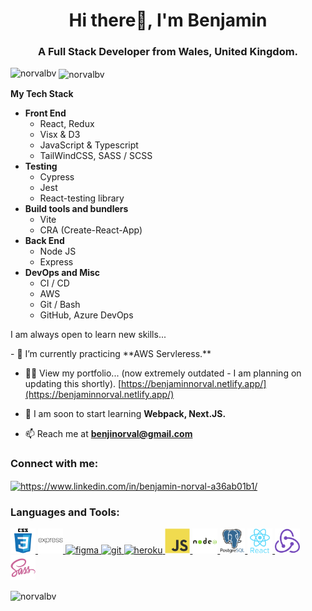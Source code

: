<h1 align="center">Hi there👋, I'm Benjamin</h1>
<h3 align="center">A Full Stack Developer from Wales, United Kingdom.</h3>


<p><img align="left" src="https://github-readme-stats.vercel.app/api/top-langs?username=norvalbv&show_icons=true&locale=en&layout=compact" alt="norvalbv" /></p>

<p>&nbsp;<img align="center" src="https://github-readme-stats.vercel.app/api?username=norvalbv&show_icons=true&locale=en" alt="norvalbv" /></p>

<b>My Tech Stack</b>
<ul>
  <li><b>Front End</b>
  <ul>
    <li>React, Redux</li>
    <li>Visx & D3</li>
    <li>JavaScript & Typescript</li>
    <li>TailWindCSS, SASS / SCSS</li>
  </ul>
  <li><b>Testing</b>
  <ul>
    <li>Cypress</li>
    <li>Jest</li>
    <li>React-testing library</li>
  </ul>
  <li><b>Build tools and bundlers</b>
  <ul>
    <li>Vite</li>
    <li>CRA (Create-React-App)</li>
  </ul>
  <li><b>Back End</b>
  <ul>
    <li>Node JS</li>
    <li>Express</li>
  </ul>
  <li><b>DevOps and Misc</b>
  <ul>
    <li>CI / CD</li>
    <li>AWS</li>
    <li>Git / Bash</li>
    <li>GitHub, Azure DevOps</li>
  </ul>
</ul>

<p>I am always open to learn new skills...</p>
- 🌱 I’m currently practicing **AWS Servleress.**

- 👨‍💻 View my portfolio... (now extremely outdated - I am planning on updating this shortly). [https://benjaminnorval.netlify.app/](https://benjaminnorval.netlify.app/)

- 🌱 I am soon to start learning **Webpack, Next.JS.**

- 📫 Reach me at **benjinorval@gmail.com**

<h3 align="left">Connect with me:</h3>
<p align="left">
<a href="https://linkedin.com/in/https://www.linkedin.com/in/benjamin-norval-a36ab01b1/" target="blank"><img align="center" src="https://raw.githubusercontent.com/rahuldkjain/github-profile-readme-generator/master/src/images/icons/Social/linked-in-alt.svg" alt="https://www.linkedin.com/in/benjamin-norval-a36ab01b1/" height="30" width="40" /></a>
</p>

<h3 align="left">Languages and Tools:</h3>
<p align="left"> <a href="https://www.w3schools.com/css/" target="_blank" rel="noreferrer"> <img src="https://raw.githubusercontent.com/devicons/devicon/master/icons/css3/css3-original-wordmark.svg" alt="css3" width="40" height="40"/> </a> <a href="https://expressjs.com" target="_blank" rel="noreferrer"> <img src="https://raw.githubusercontent.com/devicons/devicon/master/icons/express/express-original-wordmark.svg" alt="express" width="40" height="40"/> </a> <a href="https://www.figma.com/" target="_blank" rel="noreferrer"> <img src="https://www.vectorlogo.zone/logos/figma/figma-icon.svg" alt="figma" width="40" height="40"/> </a> <a href="https://git-scm.com/" target="_blank" rel="noreferrer"> <img src="https://www.vectorlogo.zone/logos/git-scm/git-scm-icon.svg" alt="git" width="40" height="40"/> </a> <a href="https://heroku.com" target="_blank" rel="noreferrer"> <img src="https://www.vectorlogo.zone/logos/heroku/heroku-icon.svg" alt="heroku" width="40" height="40"/> </a> <a href="https://developer.mozilla.org/en-US/docs/Web/JavaScript" target="_blank" rel="noreferrer"> <img src="https://raw.githubusercontent.com/devicons/devicon/master/icons/javascript/javascript-original.svg" alt="javascript" width="40" height="40"/> </a> <a href="https://nodejs.org" target="_blank" rel="noreferrer"> <img src="https://raw.githubusercontent.com/devicons/devicon/master/icons/nodejs/nodejs-original-wordmark.svg" alt="nodejs" width="40" height="40"/> </a> <a href="https://www.postgresql.org" target="_blank" rel="noreferrer"> <img src="https://raw.githubusercontent.com/devicons/devicon/master/icons/postgresql/postgresql-original-wordmark.svg" alt="postgresql" width="40" height="40"/> </a> <a href="https://reactjs.org/" target="_blank" rel="noreferrer"> <img src="https://raw.githubusercontent.com/devicons/devicon/master/icons/react/react-original-wordmark.svg" alt="react" width="40" height="40"/> </a> <a href="https://redux.js.org" target="_blank" rel="noreferrer"> <img src="https://raw.githubusercontent.com/devicons/devicon/master/icons/redux/redux-original.svg" alt="redux" width="40" height="40"/> </a> <a href="https://sass-lang.com" target="_blank" rel="noreferrer"> <img src="https://raw.githubusercontent.com/devicons/devicon/master/icons/sass/sass-original.svg" alt="sass" width="40" height="40"/> </a> </p>

<p align="left"> <img src="https://komarev.com/ghpvc/?username=norvalbv&label=Profile%20views&color=0e75b6&style=flat" alt="norvalbv" /> </p>
